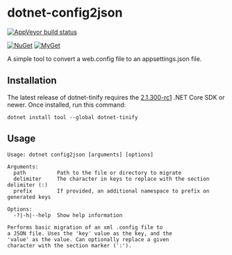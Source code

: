 dotnet-config2json
============

[![AppVeyor build status][appveyor-badge]](https://ci.appveyor.com/project/andrewlock/dotnet-config2json/branch/master)

[appveyor-badge]: https://img.shields.io/appveyor/ci/andrewlock/dotnet-config2json/master.svg?label=appveyor&style=flat-square

[![NuGet][main-nuget-badge]][main-nuget] [![MyGet][main-myget-badge]][main-myget]

[main-nuget]: https://www.nuget.org/packages/dotnet-config2json/
[main-nuget-badge]: https://img.shields.io/nuget/v/dotnet-config2json.svg?style=flat-square&label=nuget
[main-myget]: https://www.myget.org/feed/andrewlock-ci/package/nuget/dotnet-config2json
[main-myget-badge]: https://img.shields.io/www.myget/andrewlock-ci/vpre/dotnet-config2json.svg?style=flat-square&label=myget

A simple tool to convert a web.config file to an appsettings.json file.

## Installation

The latest release of dotnet-tinify requires the [2.1.300-rc1](https://www.microsoft.com/net/download/dotnet-core/sdk-2.1.300-rc1) .NET Core SDK or newer.
Once installed, run this command:

```
dotnet install tool --global dotnet-tinify
```

## Usage

```
Usage: dotnet config2json [arguments] [options]

Arguments:
  path          Path to the file or directory to migrate
  delimiter     The character in keys to replace with the section delimiter (:)
  prefix        If provided, an additional namespace to prefix on generated keys

Options:
  -?|-h|--help  Show help information

Performs basic migration of an xml .config file to
a JSON file. Uses the 'key' value as the key, and the
'value' as the value. Can optionally replace a given
character with the section marker (':').